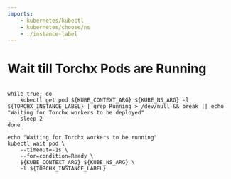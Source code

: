```yaml
---
imports:
    - kubernetes/kubectl
    - kubernetes/choose/ns
    - ./instance-label
---
```


# Wait till Torchx Pods are Running

```shell.async

```

```shell
while true; do
    kubectl get pod ${KUBE_CONTEXT_ARG} ${KUBE_NS_ARG} -l ${TORCHX_INSTANCE_LABEL} | grep Running > /dev/null && break || echo "Waiting for Torchx workers to be deployed"
    sleep 2
done

echo "Waiting for Torchx workers to be running"
kubectl wait pod \
    --timeout=-1s \
    --for=condition=Ready \
    ${KUBE_CONTEXT_ARG} ${KUBE_NS_ARG} \
    -l ${TORCHX_INSTANCE_LABEL}
```
